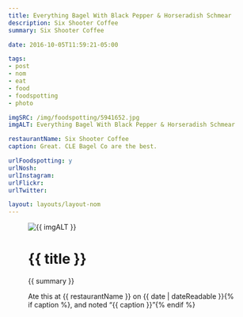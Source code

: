```yaml
---
title: Everything Bagel With Black Pepper & Horseradish Schmear
description: Six Shooter Coffee
summary: Six Shooter Coffee

date: 2016-10-05T11:59:21-05:00

tags:
- post
- nom
- eat
- food
- foodspotting
- photo

imgSRC: /img/foodspotting/5941652.jpg
imgALT: Everything Bagel With Black Pepper & Horseradish Schmear

restaurantName: Six Shooter Coffee
caption: Great. CLE Bagel Co are the best.

urlFoodspotting: y
urlNosh: 
urlInstagram: 
urlFlickr:
urlTwitter: 

layout: layouts/layout-nom
---
```

<figure class="nom">
	<img class="u-photo img-border" src="{{ imgSRC }}" alt="{{ imgALT }}">
	<figcaption>
		<h1 class="title p-name">{{ title }}</h1>
		<p class="summary">{{ summary }}</p>
		<p>Ate this at {{ restaurantName }} on <time class="dt-published" datetime="{{ date | dateIso }}">{{ date | dateReadable }}</time>{% if caption %}, and noted <q class="">{{ caption }}</q>{% endif %}
	</figcaption>
</figure>